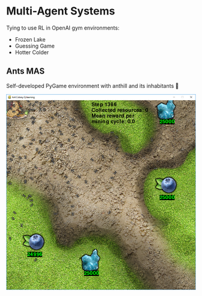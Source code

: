 # Multi-Agent Systems

Tying to use RL in OpenAI gym environments:
- Frozen Lake
- Guessing Game
- Hotter Colder

## Ants MAS
Self-developed PyGame environment with anthill and its inhabitants 🐜

![Game invironment](/screen.jpg)
